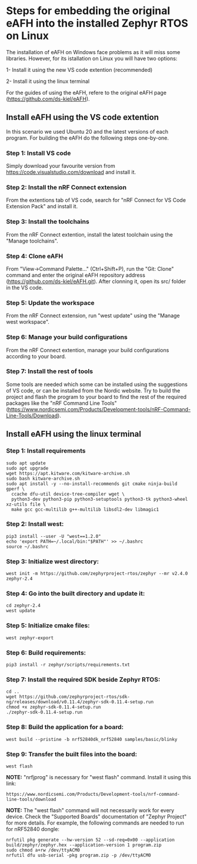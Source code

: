 # Steps for embedding the original eAFH into the installed Zephyr RTOS on Linux
The installation of eAFH on Windows face problems as it will miss some libraries. However, for its istallation on Linux you will have two options:

1- Install it using the new VS code extention (recommended)

2- Install it using the linux terminal

For the guides of using the eAFH, refere to the original eAFH page (https://github.com/ds-kiel/eAFH).

## Install eAFH using the VS code extention
In this scenario we used Ubuntu 20 and the latest versions of each program. For building the eAFH do the following steps one-by-one.

### Step 1: Install VS code
Simply download your favourite version from https://code.visualstudio.com/download and install it.

### Step 2: Install the nRF Connect extension
From the extentions tab of VS code, search for "nRF Connect for VS Code Extension Pack" and install it.

### Step 3: Install the toolchains
From the nRF Connect extention, install the latest toolchain using the "Manage toolchains".

### Step 4: Clone eAFH
From "View->Command Palette..." (Ctrl+Shift+P), run the "Git: Clone" command and enter the original eAFH repository address (https://github.com/ds-kiel/eAFH.git). After clonning it, open its src/ folder in the VS code.

### Step 5: Update the workspace
From the nRF Connect extension, run "west update" using the "Manage west workspace".

### Step 6: Manage your build configurations
From the nRF Connect extention, manage your build configurations according to your board.

### Step 7: Install the rest of tools
Some tools are needed which some can be installed using the suggestions of VS code, or can be installed from the Nordic website. Try to build the project and flash the program to your board to find the rest of the required packages like the "nRF Command Line Tools" (https://www.nordicsemi.com/Products/Development-tools/nRF-Command-Line-Tools/Download).

## Install eAFH using the linux terminal
### Step 1: Install requirements
```
sudo apt update
sudo apt upgrade
wget https://apt.kitware.com/kitware-archive.sh
sudo bash kitware-archive.sh
sudo apt install -y --no-install-recommends git cmake ninja-build gperf \
  ccache dfu-util device-tree-compiler wget \
  python3-dev python3-pip python3-setuptools python3-tk python3-wheel xz-utils file \
  make gcc gcc-multilib g++-multilib libsdl2-dev libmagic1
```

### Step 2: Install west:
```
pip3 install --user -U "west==1.2.0"
echo 'export PATH=~/.local/bin:"$PATH"' >> ~/.bashrc
source ~/.bashrc
```

### Step 3: Initialize west directory:
```
west init -m https://github.com/zephyrproject-rtos/zephyr --mr v2.4.0 zephyr-2.4
```

### Step 4: Go into the built directory and update it:
```
cd zephyr-2.4
west update
```

### Step 5: Initialize cmake files:
```
west zephyr-export
```

### Step 6: Build requirements:
```
pip3 install -r zephyr/scripts/requirements.txt
```

### Step 7: Install the required SDK beside Zephyr RTOS:
```
cd ..
wget https://github.com/zephyrproject-rtos/sdk-ng/releases/download/v0.11.4/zephyr-sdk-0.11.4-setup.run
chmod +x zephyr-sdk-0.11.4-setup.run
./zephyr-sdk-0.11.4-setup.run
```

### Step 8: Build the application for a board:
```
west build --pristine -b nrf52840dk_nrf52840 samples/basic/blinky
```

### Step 9: Transfer the built files into the board:
```
west flash
```

**NOTE:** "nrfjprog" is necessary for "west flash" command. Install it using this link:
```
https://www.nordicsemi.com/Products/Development-tools/nrf-command-line-tools/download
```

**NOTE:** The "west flash" command will not necessarily work for every device. Check the "Supported Boards" documentation of "Zephyr Project" for more details. For example, the following commands are needed to run for nRF52840 dongle:
```
nrfutil pkg generate --hw-version 52 --sd-req=0x00 --application build/zephyr/zephyr.hex --application-version 1 program.zip
sudo chmod a+rw /dev/ttyACM0
nrfutil dfu usb-serial -pkg program.zip -p /dev/ttyACM0
```
